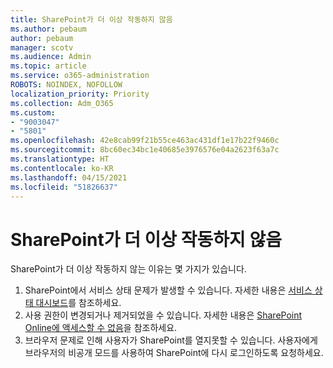 ```yaml
---
title: SharePoint가 더 이상 작동하지 않음
ms.author: pebaum
author: pebaum
manager: scotv
ms.audience: Admin
ms.topic: article
ms.service: o365-administration
ROBOTS: NOINDEX, NOFOLLOW
localization_priority: Priority
ms.collection: Adm_O365
ms.custom:
- "9003047"
- "5801"
ms.openlocfilehash: 42e8cab99f21b55ce463ac431df1e17b22f9460c
ms.sourcegitcommit: 8bc60ec34bc1e40685e3976576e04a2623f63a7c
ms.translationtype: HT
ms.contentlocale: ko-KR
ms.lasthandoff: 04/15/2021
ms.locfileid: "51826637"
---
```

# <a name="sharepoint-is-no-longer-working"></a>SharePoint가 더 이상 작동하지 않음

SharePoint가 더 이상 작동하지 않는 이유는 몇 가지가 있습니다.

1. SharePoint에서 서비스 상태 문제가 발생할 수 있습니다. 자세한 내용은 [서비스 상태 대시보드](https://admin.microsoft.com/AdminPortal/Home#/servicehealth)를 참조하세요.
2. 사용 권한이 변경되거나 제거되었을 수 있습니다. 자세한 내용은 [SharePoint Online에 액세스할 수 없음](https://docs.microsoft.com/sharepoint/troubleshoot/sharing-and-permissions/sharepoint-online-inaccessible)을 참조하세요.
3. 브라우저 문제로 인해 사용자가 SharePoint를 열지못할 수 있습니다. 사용자에게 브라우저의 비공개 모드를 사용하여 SharePoint에 다시 로그인하도록 요청하세요.